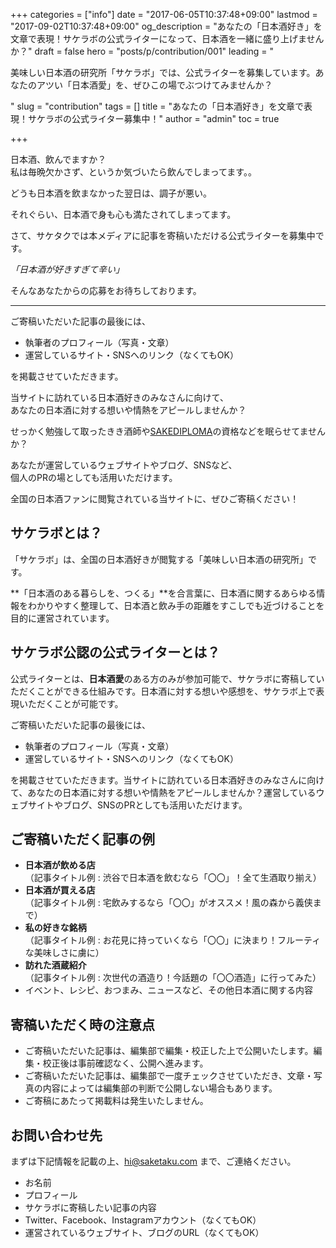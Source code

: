 +++
categories = ["info"]
date = "2017-06-05T10:37:48+09:00"
lastmod = "2017-09-02T10:37:48+09:00"
og_description = "あなたの「日本酒好き」を文章で表現！サケラボの公式ライターになって、日本酒を一緒に盛り上げませんか？"
draft = false
hero = "posts/p/contribution/001"
leading = "<p>美味しい日本酒の研究所「サケラボ」では、公式ライターを募集しています。あなたのアツい「日本酒愛」を、ぜひこの場でぶつけてみませんか？</p>"
slug = "contribution"
tags = []
title = "あなたの「日本酒好き」を文章で表現！サケラボの公式ライター募集中！"
author = "admin"
toc = true

+++

日本酒、飲んでますか？  
私は毎晩欠かさず、というか気づいたら飲んでしまってます。。  

どうも日本酒を飲まなかった翌日は、調子が悪い。  

それぐらい、日本酒で身も心も満たされてしまってます。

さて、サケタクでは本メディアに記事を寄稿いただける公式ライターを募集中です。  

*「日本酒が好きすぎて辛い」*

そんなあなたからの応募をお待ちしております。

---

ご寄稿いただいた記事の最後には、

- 執筆者のプロフィール（写真・文章）
- 運営しているサイト・SNSへのリンク（なくてもOK）

を掲載させていただきます。

当サイトに訪れている日本酒好きのみなさんに向けて、  
あなたの日本酒に対する想いや情熱をアピールしませんか？

せっかく勉強して取ったきき酒師や[SAKEDIPLOMA](/p/sake-diploma)の資格などを眠らせてませんか？  

あなたが運営しているウェブサイトやブログ、SNSなど、  
個人のPRの場としても活用いただけます。

全国の日本酒ファンに閲覧されている当サイトに、ぜひご寄稿ください！

## サケラボとは？

「サケラボ」は、全国の日本酒好きが閲覧する「美味しい日本酒の研究所」です。

**「日本酒のある暮らしを、つくる」**を合言葉に、日本酒に関するあらゆる情報をわかりやすく整理して、日本酒と飲み手の距離をすこしでも近づけることを目的に運営されています。

## サケラボ公認の公式ライターとは？

公式ライターとは、**日本酒愛**のある方のみが参加可能で、サケラボに寄稿していただくことができる仕組みです。日本酒に対する想いや感想を、サケラボ上で表現いただくことが可能です。

ご寄稿いただいた記事の最後には、

- 執筆者のプロフィール（写真・文章）
- 運営しているサイト・SNSへのリンク（なくてもOK）

を掲載させていただきます。当サイトに訪れている日本酒好きのみなさんに向けて、あなたの日本酒に対する想いや情熱をアピールしませんか？運営しているウェブサイトやブログ、SNSのPRとしても活用いただけます。


## ご寄稿いただく記事の例

- **日本酒が飲める店**\
（記事タイトル例 : 渋谷で日本酒を飲むなら「〇〇」！全て生酒取り揃え）
- **日本酒が買える店**\
（記事タイトル例 : 宅飲みするなら「〇〇」がオススメ！風の森から義侠まで）
- **私の好きな銘柄**\
（記事タイトル例 : お花見に持っていくなら「〇〇」に決まり！フルーティな美味しさに虜に）
- **訪れた酒蔵紹介**\
（記事タイトル例 : 次世代の酒造り！今話題の「〇〇酒造」に行ってみた）
- イベント、レシピ、おつまみ、ニュースなど、その他日本酒に関する内容

## 寄稿いただく時の注意点

- ご寄稿いただいた記事は、編集部で編集・校正した上で公開いたします。編集・校正後は事前確認なく、公開へ進みます。
- ご寄稿いただいた記事は、編集部で一度チェックさせていただき、文章・写真の内容によっては編集部の判断で公開しない場合もあります。
- ご寄稿にあたって掲載料は発生いたしません。

## お問い合わせ先

 まずは下記情報を記載の上、[hi@saketaku.com](mailto:hi@saketaku.com) まで、ご連絡ください。

>
  - お名前
  - プロフィール
  - サケラボに寄稿したい記事の内容
  - Twitter、Facebook、Instagramアカウント（なくてもOK）
  - 運営されているウェブサイト、ブログのURL（なくてもOK）

